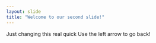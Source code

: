```yaml
---
layout: slide
title: "Welcome to our second slide!"
---
```

Just changing this real quick
Use the left arrow to go back!
